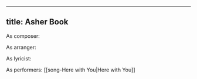 
---
title: Asher Book
---
As composer: 

As arranger: 

As lyricist: 

As performers: [[song-Here with You|Here with You]]
